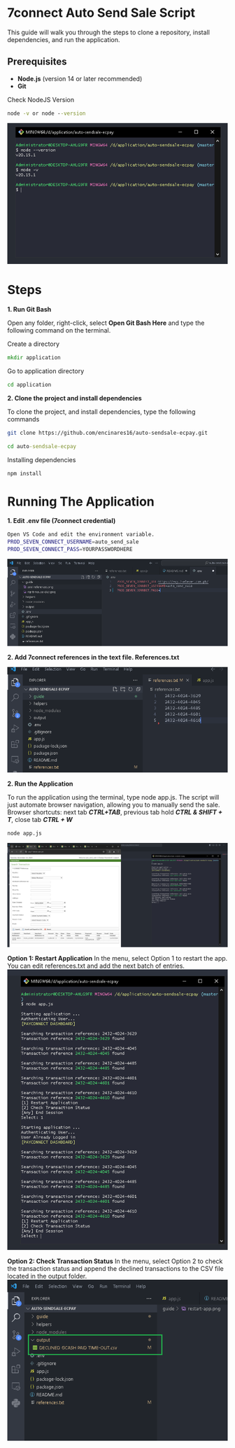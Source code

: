 # 7connect Auto Send Sale Script

This guide will walk you through the steps to clone a repository, install dependencies, and run the application.

## Prerequisites

- **Node.js** (version 14 or later recommended)
- **Git**

Check NodeJS Version

```cmd
node -v or node --version 
```
![add references](guide/node-version.png)


# Steps

**1. Run Git Bash**

   Open any folder, right-click, select **Open Git Bash Here** and type the following command on the terminal.

Create a directory
   
```cmd
mkdir application
```

  Go to application directory

```cmd
cd application
```

**2. Clone the project and install dependencies**

   To clone the project, and install dependencies, type the following commands

```bash
git clone https://github.com/encinares16/auto-sendsale-ecpay.git
```

```cmd
cd auto-sendsale-ecpay
```

Installing dependencies

```cmd
npm install
```

# Running The Application

**1. Edit .env file (7connect credential)**
```bash
Open VS Code and edit the environment variable.
PROD_SEVEN_CONNECT_USERNAME=auto_send_sale
PROD_SEVEN_CONNECT_PASS=YOURPASSWORDHERE
```
![add references](guide/credentials.png)

**2. Add 7connect references in the text file. References.txt**

![add references](guide/add-references.png)

**2. Run the Application**
 
To run the application using the terminal, type node app.js. The script will just automate browser navigation, allowing you to manually send the sale.
Browser shortcuts: next tab ***CTRL+TAB***, previous tab hold ***CTRL & SHIFT + T***, close tab ***CTRL + W***

```bash
node app.js
```

![add references](guide/run.png)

**Option 1: Restart Application**
In the menu, select Option 1 to restart the app. You can edit references.txt and add the next batch of entries.
![add references](guide/restart-app.png)

**Option 2: Check Transaction Status**
In the menu, select Option 2 to check the transaction status and append the declined transactions to the CSV file located in the output folder.
![add references](guide/output.png)
